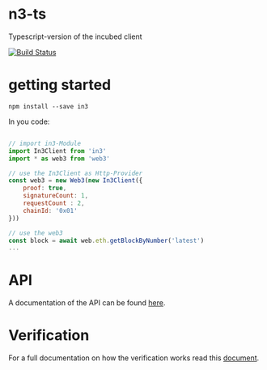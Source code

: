 # n3-ts
Typescript-version of the incubed client

[![Build Status](https://travis-ci.com/slockit/in3.svg?token=2HePjq6vsCVWSbiYxgEy&branch=master)](https://travis-ci.com/slockit/in3)

# getting started

```
npm install --save in3
```

In you code:

```js

// import in3-Module
import In3Client from 'in3'
import * as web3 from 'web3'

// use the In3Client as Http-Provider
const web3 = new Web3(new In3Client({
    proof: true,
    signatureCount: 1,
    requestCount : 2,
    chainId: '0x01'
}))

// use the web3 
const block = await web.eth.getBlockByNumber('latest')
...


```
# API

A documentation of the API can be found [here](https://github.com/slockit/in3/blob/master/doc/README.md).

# Verification

For a full documentation on how the verification works read this [document](https://github.com/slockit/in3/blob/master/doc/verification.md).